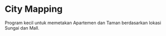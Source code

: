 # City Mapping
Program kecil untuk memetakan Apartemen dan Taman berdasarkan lokasi Sungai dan Mall.
